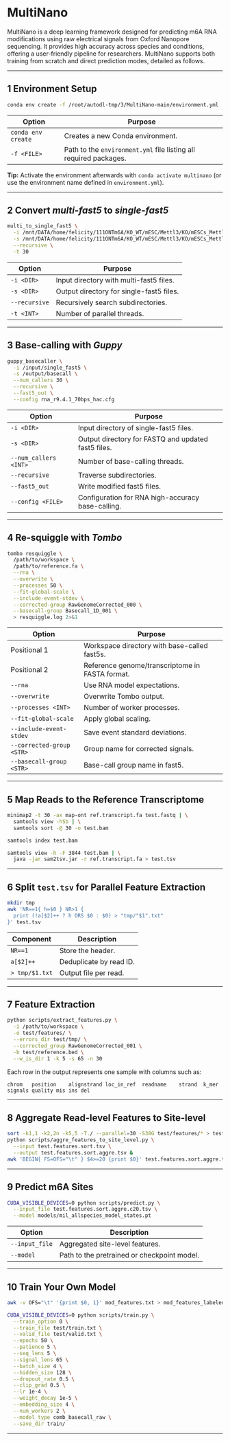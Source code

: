 # MultiNano

MultiNano is a deep learning framework designed for predicting m6A RNA modifications using raw electrical signals from Oxford Nanopore sequencing. It provides high accuracy across species and conditions, offering a user-friendly pipeline for researchers. MultiNano supports both training from scratch and direct prediction modes, detailed as follows.

---

## 1  Environment Setup

```bash
conda env create -f /root/autodl-tmp/3/MultiNano-main/environment.yml
```

| Option             | Purpose                                                           |
| ------------------ | ----------------------------------------------------------------- |
| `conda env create` | Creates a new Conda environment.                                  |
| `-f <FILE>`        | Path to the `environment.yml` file listing all required packages. |

**Tip:** Activate the environment afterwards with `conda activate multinano` (or use the environment name defined in `environment.yml`).

---

## 2  Convert *multi-fast5* to *single-fast5*

```bash
multi_to_single_fast5 \
  -i /mnt/DATA/home/felicity/111ONTm6A/KO_WT/mESC/Mettl3/KO/mESCs_Mettl3_KO-ref_fast5 \
  -s /mnt/DATA/home/felicity/111ONTm6A/KO_WT/mESC/Mettl3/KO/mESCs_Mettl3_KO-ref_fast5_single \
  --recursive \
  -t 30
```

| Option        | Purpose                                  |
| ------------- | ---------------------------------------- |
| `-i <DIR>`    | Input directory with multi-fast5 files.  |
| `-s <DIR>`    | Output directory for single-fast5 files. |
| `--recursive` | Recursively search subdirectories.       |
| `-t <INT>`    | Number of parallel threads.              |

---

## 3  Base-calling with *Guppy*

```bash
guppy_basecaller \
  -i /input/single_fast5 \
  -s /output/basecall \
  --num_callers 30 \
  --recursive \
  --fast5_out \
  --config rna_r9.4.1_70bps_hac.cfg
```

| Option                | Purpose                                             |
| --------------------- | --------------------------------------------------- |
| `-i <DIR>`            | Input directory of single-fast5 files.              |
| `-s <DIR>`            | Output directory for FASTQ and updated fast5 files. |
| `--num_callers <INT>` | Number of base-calling threads.                     |
| `--recursive`         | Traverse subdirectories.                            |
| `--fast5_out`         | Write modified fast5 files.                         |
| `--config <FILE>`     | Configuration for RNA high-accuracy base-calling.   |

---

## 4  Re-squiggle with *Tombo*

```bash
tombo resquiggle \
  /path/to/workspace \
  /path/to/reference.fa \
  --rna \
  --overwrite \
  --processes 50 \
  --fit-global-scale \
  --include-event-stdev \
  --corrected-group RawGenomeCorrected_000 \
  --basecall-group Basecall_1D_001 \
  > resquiggle.log 2>&1
```

| Option                    | Purpose                                         |
| ------------------------- | ----------------------------------------------- |
| Positional 1              | Workspace directory with base-called fast5s.    |
| Positional 2              | Reference genome/transcriptome in FASTA format. |
| `--rna`                   | Use RNA model expectations.                     |
| `--overwrite`             | Overwrite Tombo output.                         |
| `--processes <INT>`       | Number of worker processes.                     |
| `--fit-global-scale`      | Apply global scaling.                           |
| `--include-event-stdev`   | Save event standard deviations.                 |
| `--corrected-group <STR>` | Group name for corrected signals.               |
| `--basecall-group <STR>`  | Base-call group name in fast5.                  |

---

## 5  Map Reads to the Reference Transcriptome

```bash
minimap2 -t 30 -ax map-ont ref.transcript.fa test.fastq | \
  samtools view -hSb | \
  samtools sort -@ 30 -o test.bam

samtools index test.bam

samtools view -h -F 3844 test.bam | \
  java -jar sam2tsv.jar -r ref.transcript.fa > test.tsv
```

---

## 6  Split `test.tsv` for Parallel Feature Extraction

```bash
mkdir tmp
awk 'NR==1{ h=$0 } NR>1 {
  print (!a[$2]++ ? h ORS $0 : $0) > "tmp/"$1".txt"
}' test.tsv
```

| Component      | Description             |
| -------------- | ----------------------- |
| `NR==1`        | Store the header.       |
| `a[$2]++`      | Deduplicate by read ID. |
| `> tmp/$1.txt` | Output file per read.   |

---

## 7  Feature Extraction

```bash
python scripts/extract_features.py \
  -i /path/to/workspace \
  -o test/features/ \
  --errors_dir test/tmp/ \
  --corrected_group RawGenomeCorrected_001 \
  -b test/reference.bed \
  --w_is_dir 1 -k 5 -s 65 -n 30
```

Each row in the output represents one sample with columns such as:

```
chrom	position	alignstrand	loc_in_ref	readname	strand	k_mer	signals	quality	mis	ins	del
```

---

## 8  Aggregate Read-level Features to Site-level

```bash
sort -k1,1 -k2,2n -k5,5 -T./ --parallel=30 -S30G test/features/* > test.features.sort.tsv &
python scripts/aggre_features_to_site_level.py \
  --input test.features.sort.tsv \
  --output test.features.sort.aggre.tsv &
awk 'BEGIN{ FS=OFS="\t" } $4>=20 {print $0}' test.features.sort.aggre.tsv > test.features.sort.aggre.c20.tsv
```

---

## 9  Predict m6A Sites

```bash
CUDA_VISIBLE_DEVICES=0 python scripts/predict.py \
  --input_file test.features.sort.aggre.c20.tsv \
  --model models/mil_allspecies_model_states.pt
```

| Option         | Description                                 |
| -------------- | ------------------------------------------- |
| `--input_file` | Aggregated site-level features.             |
| `--model`      | Path to the pretrained or checkpoint model. |

---

## 10  Train Your Own Model

```bash
awk -v OFS="\t" '{print $0, 1}' mod_features.txt > mod_features_labeled.txt

CUDA_VISIBLE_DEVICES=0 python scripts/train.py \
  --train_option 0 \
  --train_file test/train.txt \
  --valid_file test/valid.txt \
  --epochs 50 \
  --patience 5 \
  --seq_lens 5 \
  --signal_lens 65 \
  --batch_size 4 \
  --hidden_size 128 \
  --dropout_rate 0.5 \
  --clip_grad 0.5 \
  --lr 1e-4 \
  --weight_decay 1e-5 \
  --embedding_size 4 \
  --num_workers 2 \
  --model_type comb_basecall_raw \
  --save_dir train/
```

---
